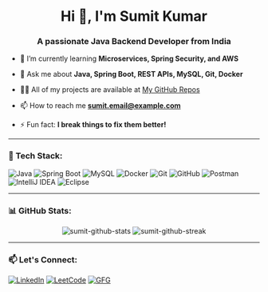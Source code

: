 <h1 align="center">Hi 👋, I'm Sumit Kumar</h1>
<h3 align="center">A passionate Java Backend Developer from India</h3>

- 🌱 I’m currently learning **Microservices, Spring Security, and AWS**

- 💬 Ask me about **Java, Spring Boot, REST APIs, MySQL, Git, Docker**

- 👨‍💻 All of my projects are available at [My GitHub Repos](https://github.com/YourGitHubUsername)

- 📫 How to reach me **sumit.email@example.com**

- ⚡ Fun fact: **I break things to fix them better!**

---

### 🚀 Tech Stack:
![Java](https://img.shields.io/badge/Java-ED8B00?style=for-the-badge&logo=java&logoColor=white)
![Spring Boot](https://img.shields.io/badge/Spring%20Boot-6DB33F?style=for-the-badge&logo=spring-boot&logoColor=white)
![MySQL](https://img.shields.io/badge/MySQL-00758F?style=for-the-badge&logo=mysql&logoColor=white)
![Docker](https://img.shields.io/badge/Docker-0db7ed?style=for-the-badge&logo=docker&logoColor=white)
![Git](https://img.shields.io/badge/Git-F05032?style=for-the-badge&logo=git&logoColor=white)
![GitHub](https://img.shields.io/badge/GitHub-181717?style=for-the-badge&logo=github&logoColor=white)
![Postman](https://img.shields.io/badge/Postman-FF6C37?style=for-the-badge&logo=postman&logoColor=white)
![IntelliJ IDEA](https://img.shields.io/badge/IntelliJ%20IDEA-000000?style=for-the-badge&logo=intellij-idea&logoColor=white)
![Eclipse](https://img.shields.io/badge/Eclipse-2C2255?style=for-the-badge&logo=eclipse-ide&logoColor=white)

---

### 📊 GitHub Stats:
<p align="center">
  <img src="https://github-readme-stats.vercel.app/api?username=YourGitHubUsername&show_icons=true&theme=github_dark" alt="sumit-github-stats" />
  <img src="https://github-readme-streak-stats.herokuapp.com/?user=YourGitHubUsername&theme=dark" alt="sumit-github-streak" />
</p>

---

### 📫 Let's Connect:
[![LinkedIn](https://img.shields.io/badge/LinkedIn-blue?style=flat-square&logo=linkedin&logoColor=white)](https://linkedin.com/in/your-profile)
[![LeetCode](https://img.shields.io/badge/LeetCode-orange?style=flat-square&logo=leetcode&logoColor=white)](https://leetcode.com/your-profile/)
[![GFG](https://img.shields.io/badge/GeeksForGeeks-darkgreen?style=flat-square&logo=GeeksforGeeks&logoColor=white)](https://auth.geeksforgeeks.org/user/your-profile/)
